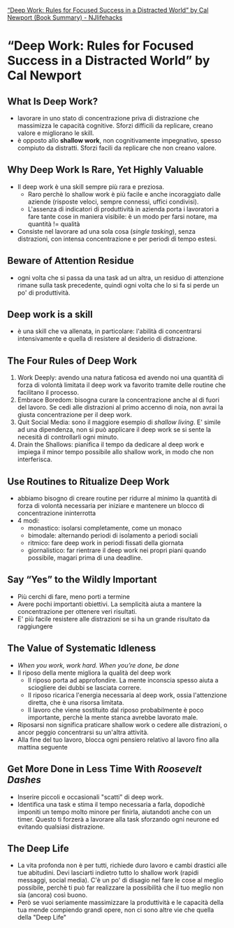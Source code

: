 [“Deep Work: Rules for Focused Success in a Distracted World” by Cal Newport (Book Summary) - NJlifehacks](https://www.njlifehacks.com/deep-work-cal-newport-summary/)

# “Deep Work: Rules for Focused Success in a Distracted World” by Cal Newport

## What Is Deep Work?
- lavorare in uno stato di concentrazione priva di distrazione che massimizza le capacità cognitive. Sforzi difficili da replicare, creano valore e migliorano le skill.
- è opposto allo **shallow work**, non cognitivamente impegnativo, spesso compiuto da distratti. Sforzi facili da replicare che non creano valore.

## Why Deep Work Is Rare, Yet Highly Valuable
- Il deep work è una skill sempre più rara e preziosa.
	- Raro perchè lo shallow work è più facile e anche incoraggiato dalle aziende (risposte veloci, sempre connessi, uffici condivisi).
	- L'assenza di indicatori di produttività in azienda porta i lavoratori a fare tante  cose in maniera visibile: è un modo per farsi notare, ma quantità != qualità
- Consiste nel lavorare ad una sola cosa (_single tasking_), senza distrazioni, con intensa concentrazione e per periodi di tempo estesi.

## Beware of Attention Residue
- ogni volta che si passa da una task ad un altra, un residuo di attenzione rimane sulla task precedente, quindi ogni volta che lo si fa si perde un po' di produttività.

## Deep work is a skill
- è una skill che va allenata, in particolare: l'abilità di concentrarsi intensivamente e quella di resistere al desiderio di distrazione.

## The Four Rules of Deep Work
1. Work Deeply: avendo una natura faticosa ed avendo noi una quantità di forza di volontà limitata il deep work va favorito tramite delle routine che facilitano il processo.
2. Embrace Boredom: bisogna curare la concentrazione anche al di fuori del lavoro. Se cedi alle distrazioni al primo accenno di noia, non avrai la giusta concentrazione per il deep work.
3. Quit Social Media: sono il maggiore esempio di _shallow living_. E' simile ad una dipendenza, non si può applicare il deep work se si sente la necesità di controllarli ogni minuto.
4. Drain the Shallows: pianifica il tempo da dedicare al deep work e impiega il minor tempo possibile allo shallow work, in modo che non interferisca.

## Use Routines to Ritualize Deep Work
- abbiamo bisogno di creare routine per ridurre al minimo la quantità di forza di volontà necessaria per iniziare e mantenere un blocco di concentrazione ininterrotta
- 4 modi:
	- monastico: isolarsi completamente, come un monaco
	- bimodale: alternando periodi di isolamento a periodi sociali
	- ritmico: fare deep work in periodi fissati della giornata
	- giornalistico: far rientrare il deep work nei propri piani quando possibile, magari prima di una deadline.

## Say “Yes” to the Wildly Important
- Più cerchi di fare, meno porti a termine
- Avere pochi importanti obiettivi. La semplicità aiuta a mantere la concentrazione per ottenere veri risultati.
- E' più facile resistere alle distrazioni se si ha un grande risultato da raggiungere

## The Value of Systematic Idleness
- _When you work, work hard. When you’re done, be done_
- Il riposo della mente migliora la qualità del deep work
	- Il riposo porta ad approfondire. La mente inconscia spesso aiuta a sciogliere dei dubbi se lasciata correre.
	- Il riposo ricarica l'energia necessaria al deep work, ossia l'attenzione diretta, che è una risorsa limitata.
	- Il lavoro che viene sostituito dal riposo probabilmente è poco importante, perchè la mente stanca avrebbe lavorato male.
- Riposarsi non significa praticare shallow work o cedere alle distrazioni, o ancor peggio concentrarsi su un'altra attività.
- Alla fine del tuo lavoro, blocca ogni pensiero relativo al lavoro fino alla mattina seguente

## Get More Done in Less Time With _Roosevelt Dashes_
- Inserire piccoli e occasionali "scatti" di deep work.
- Identifica una task e stima il tempo necessaria a farla, dopodichè imponiti un tempo molto minore per finirla, aiutandoti anche con un timer. Questo ti forzerà a lavorare alla task sforzando ogni neurone ed evitando qualsiasi distrazione.

## The Deep Life
- La vita profonda non è per tutti, richiede duro lavoro e cambi drastici alle tue abitudini. Devi lasciarti indietro tutto lo shallow work (rapidi messaggi, social media). C'è un po' di disagio nel fare le cose al meglio possibile, perchè ti può far realizzare la possibilità che il tuo meglio non sia (ancora) così buono.
- Però se vuoi seriamente massimizzare la produttività e le capacità della tua mende compiendo grandi opere, non ci sono altre vie che quella della "Deep Life"